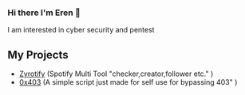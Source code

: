 ### Hi there I'm Eren 👋
I am interested in cyber security and pentest

<!--C# (I'm more at the learning level))-->


## My Projects
 - [Zyrotify](https://github.com/Erenlancaster/Zyrotify) (Spotify Multi Tool "checker,creator,follower etc." )
 - [0x403](https://github.com/Erenlancaster/0x403) (A simple script just made for self use for bypassing 403" )
<!--[Tokenity](https://github.com/F3ap/Tokenity) (Discord Auto Account Creator + Joiner)-->
<!--
**F3ap/F3ap** is a ✨ _special_ ✨ repository because its `README.md` (this file) appears on your GitHub profile.

Here are some ideas to get you started:

- 🔭 I’m currently working on ...
- 🌱 I’m currently learning ...
- 👯 I’m looking to collaborate on ...
- 🤔 I’m looking for help with ...
- 💬 Ask me about ...
- 📫 How to reach me: ...
- 😄 Pronouns: ...
- ⚡ Fun fact: ...
-->

